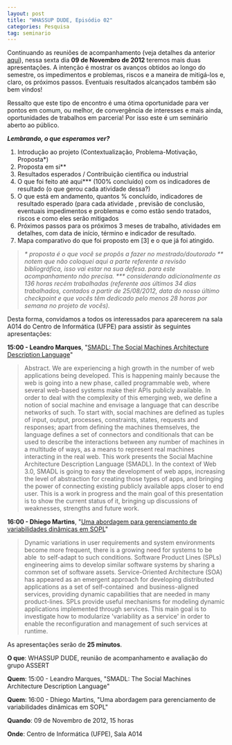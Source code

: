 ```yaml
---
layout: post
title: "WHASSUP DUDE, Episódio 02"
categories: Pesquisa
tag: seminario
---
```


Continuando as reuniões de acompanhamento (veja detalhes da anterior [aqui](https://assertlab.github.io/pesquisa/2012/10/31/whassup-dude-episodio-02.html)), nessa sexta dia **09 de Novembro de 2012** teremos mais duas apresentações. A intenção é&nbsp;mostrar os avanços obtidos ao longo do semestre, os impedimentos e problemas, riscos e a maneira de mitigá-los e, claro, os próximos passos. Eventuais resultados alcançados também são bem vindos!

Ressalto que este tipo de encontro é uma ótima oportunidade para ver pontos em comum, ou melhor, de convergência de interesses e mais ainda, oportunidades de trabalhos em parceria! Por isso este é um seminário aberto ao público.

_**Lembrando, o que esperamos ver?**_

1.  Introdução ao projeto (Contextualização, Problema-Motivação, Proposta*)
2.  Proposta em si**
3.  Resultados esperados / Contribuição científica ou industrial
4.  O que foi feito até aqui*** (100% concluído) com os indicadores de resultado (o que gerou cada atividade dessa?)
5.  O que está em andamento, quantos % concluído, indicadores de resultado esperado (para cada atividade , previsão de conclusão, eventuais impedimentos e problemas e como estão sendo tratados, riscos e como eles serão mitigados
6.  Próximos passos para os próximos 3 meses de trabalho, atividades em detalhes, com data de início, término e indicador de resultado.
7.  Mapa comparativo do que foi proposto em [3] e o que já foi atingido.
> _* proposta é o que você se propôs a fazer no mestrado/doutorado_
> _** notem que não coloquei aqui a parte referente a revisão bibliográfica, isso vai estar na sua defesa. para este acompanhamento não precisa._
> _*** considerando adicionalmente as 136 horas recém trabalhadas (referente aos últimos 34 dias trabalhados, contados a partir de 25/08/2012, data do nosso último checkpoint e que vocês têm dedicado pelo menos 28 horas por semana no projeto de vocês)._

Desta forma, convidamos a todos os interessados para aparecerem na sala A014 do Centro de Informática (UFPE) para assistir às seguintes apresentações:

**15:00 - Leandro Marques**, "[SMADL: The Social Machines Architecture Description Language](https://docs.google.com/open?id=0Bxt1VZoj3lGuRndNazJIY1lId3c)"

> Abstract. We are experiencing a high growth in the number of web applications being developed. This is happening mainly because the web is going into a new phase, called programmable web, where several web-based systems make their APIs publicly available. In order to deal with the complexity of this emerging web, we define a notion of social machine and envisage a language that can describe networks of such. To start with, social machines are defined as tuples of input, output, processes, constraints, states, requests and responses; apart from defining the machines themselves, the language defines a set of connectors and conditionals that can be used to describe the interactions between any number of machines in a multitude of ways, as a means to represent real machines interacting in the real web. This work presents the Social Machine Architecture Description Language (SMADL). In the context of Web 3.0, SMADL is going to easy the development of web apps, increasing the level of abstraction for creating those types of apps, and bringing the power of connecting existing publicly available apps closer to end user. This is a work in progress and the main goal of this presentation is to show the current status of it, bringing up discussions of weaknesses, strengths and future work.

**16:00 - Dhiego Martins**, "[Uma abordagem para gerenciamento de variabilidades dinâmicas em SOPL](https://docs.google.com/open?id=0Bxt1VZoj3lGuck41OUw0MEpqNjQ)"

> Dynamic variations in user requirements and system environments become more frequent, there is a growing need for systems to be able &nbsp;to self-adapt to such conditions. Software Product Lines (SPLs) engineering aims to develop similar software systems by sharing a common set of software assets. Service-Oriented Architecture (SOA) has appeared as an emergent approach for developing distributed applications as a set of self-contained &nbsp;and business-aligned services, providing dynamic capabilities that are needed in many product-lines. SPLs provide useful mechanisms for modeling dynamic applications implemented through services. This main goal is to investigate how to modularize 'variability as a service' in order to enable the reconfiguration and management of such services at runtime.

As apresentações serão de&nbsp;**25 minutos**.

**O que**: WHASSUP DUDE, reunião de acompanhamento e avaliação do grupo ASSERT

**Quem**: 15:00 - Leandro Marques, "SMADL: The Social Machines Architecture Description Language"

**Quem**: 16:00 - Dhiego Martins, "Uma abordagem para gerenciamento de variabilidades dinâmicas em SOPL"

**Quando**: 09 de Novembro de 2012, 15 horas

**Onde**: Centro de Informática (UFPE), Sala A014&nbsp;